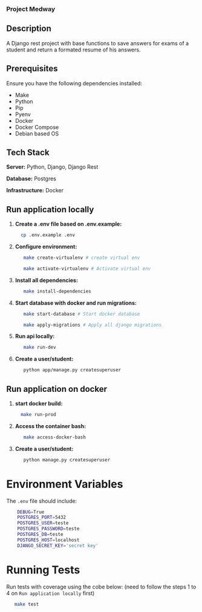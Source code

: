 ### Project Medway

## Description

A Django rest project with base functions to save answers for exams of a student and return a formated resume of his answers.

## Prerequisites

Ensure you have the following dependencies installed:

- Make
- Python
- Pip
- Pyenv
- Docker
- Docker Compose
- Debian based OS

## Tech Stack

**Server:** Python, Django, Django Rest

**Database:** Postgres

**Infrastructure:** Docker

## Run application locally

1. **Create a .env file based on .env.example:**
    ```bash
      cp .env.example .env
    ```
2. **Configure environment:**
    ```bash
       make create-virtualenv # create virtual env

       make activate-virtualenv # Activate virtual env
    ```
3. **Install all dependencies:**
    ```bash
       make install-dependencies
    ```
4. **Start database with docker and run migrations:**
    ```bash
       make start-database # Start docker database
   
       make apply-migrations # Apply all django migrations
    ```
5. **Run api locally:**
    ```bash
       make run-dev
    ```
6. **Create a user/student:**
    ```bash
       python app/manage.py createsuperuser
    ```

## Run application on docker

1. **start docker build:**
    ```bash
      make run-prod
    ```
2. **Access the container bash:**
    ```bash
       make access-docker-bash
    ```
3. **Create a user/student:**
    ```bash
       python manage.py createsuperuser
    ```

# Environment Variables

The ```.env``` file should include:

```bash
    DEBUG=True
    POSTGRES_PORT=5432
    POSTGRES_USER=teste
    POSTGRES_PASSWORD=teste
    POSTGRES_DB=teste
    POSTGRES_HOST=localhost
    DJANGO_SECRET_KEY='secret key'
```

# Running Tests

Run tests with coverage using the cobe below: (need to follow the steps 1 to 4 on ```Run application locally``` first)
```bash
   make test   
```
